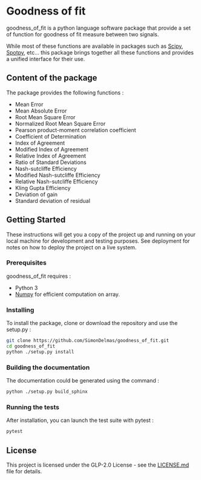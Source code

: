 # Goodness of fit 

goodness_of_fit is a python language software package that provide a set of function 
for goodness of fit measure between two signals.

While most of these functions are available in packages such as [Scipy](https://github.com/scipy/scipy), [Spotpy](https://github.com/thouska/spotpy), etc... 
this package brings together all these functions and provides a unified interface for their use.

## Content of the package

The package provides the following functions :
* Mean Error
* Mean Absolute Error
* Root Mean Square Error
* Normalized Root Mean Square Error
* Pearson product-moment correlation coefficient
* Coefficient of Determination
* Index of Agreement
* Modified Index of Agreement
* Relative Index of Agreement
* Ratio of Standard Deviations
* Nash-sutcliffe Efficiency
* Modified Nash-sutcliffe Efficiency
* Relative Nash-sutcliffe Efficiency
* Kling Gupta Efficiency
* Deviation of gain
* Standard deviation of residual

## Getting Started

These instructions will get you a copy of the project up and running on your local machine for development and testing purposes. See deployment for notes on how to deploy the project on a live system.

### Prerequisites

goodness_of_fit requires :

* Python 3
* [Numpy](https://github.com/numpy/numpy) for efficient computation on array.

### Installing

To install the package, clone or download the repository and use the setup.py :

```bash
git clone https://github.com/SimonDelmas/goodness_of_fit.git
cd goodness_of_fit
python ./setup.py install
```

### Building the documentation

The documentation could be generated using the command :

```bash
python ./setup.py build_sphinx
```
 

### Running the tests

After installation, you can launch the test suite with pytest :

```bash
pytest
```

## License

This project is licensed under the GLP-2.0 License - see the [LICENSE.md](LICENSE.md) file for details.
